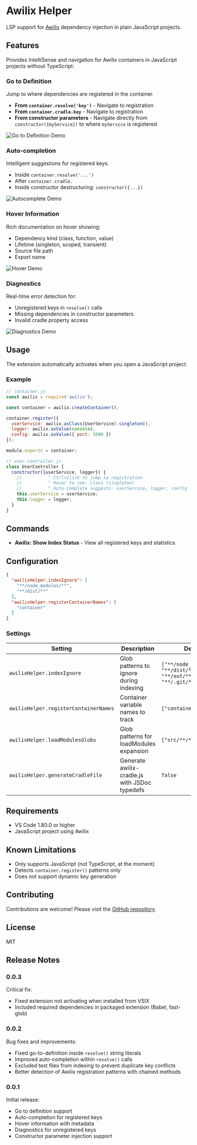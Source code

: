 # Awilix Helper

LSP support for [Awilix](https://github.com/jeffijoe/awilix) dependency injection in plain JavaScript projects.

## Features

Provides IntelliSense and navigation for Awilix containers in JavaScript projects without TypeScript:

### Go to Definition
Jump to where dependencies are registered in the container.

- **From `container.resolve('key')`** - Navigate to registration
- **From `container.cradle.key`** - Navigate to registration
- **From constructor parameters** - Navigate directly from `constructor({myService})` to where `myService` is registered

![Go to Definition Demo](https://raw.githubusercontent.com/your-username/awilix-helper/main/images/goto-definition.gif)

### Auto-completion
Intelligent suggestions for registered keys.

- Inside `container.resolve('...')`
- After `container.cradle.`
- Inside constructor destructuring: `constructor({...})`

![Autocomplete Demo](https://raw.githubusercontent.com/your-username/awilix-helper/main/images/autocomplete.gif)

### Hover Information
Rich documentation on hover showing:
- Dependency kind (class, function, value)
- Lifetime (singleton, scoped, transient)
- Source file path
- Export name

![Hover Demo](https://raw.githubusercontent.com/your-username/awilix-helper/main/images/hover.gif)

### Diagnostics
Real-time error detection for:
- Unregistered keys in `resolve()` calls
- Missing dependencies in constructor parameters
- Invalid cradle property access

![Diagnostics Demo](https://raw.githubusercontent.com/your-username/awilix-helper/main/images/diagnostics.gif)

## Usage

The extension automatically activates when you open a JavaScript project.

### Example

```javascript
// container.js
const awilix = require('awilix');

const container = awilix.createContainer();

container.register({
  userService: awilix.asClass(UserService).singleton(),
  logger: awilix.asValue(console),
  config: awilix.asValue({ port: 3000 })
});

module.exports = container;
```

```javascript
// user-controller.js
class UserController {
  constructor({userService, logger}) {
    //          ^ Ctrl+Click to jump to registration
    //          ^ Hover to see: class (singleton)
    //          ^ Auto-complete suggests: userService, logger, config
    this.userService = userService;
    this.logger = logger;
  }
}
```

## Commands

- **Awilix: Show Index Status** - View all registered keys and statistics

## Configuration

```json
{
  "awilixHelper.indexIgnore": [
    "**/node_modules/**",
    "**/dist/**"
  ],
  "awilixHelper.registerContainerNames": [
    "container"
  ]
}
```

### Settings

| Setting | Description | Default |
|---------|-------------|---------|
| `awilixHelper.indexIgnore` | Glob patterns to ignore during indexing | `["**/node_modules/**", "**/dist/**", "**/out/**", "**/.git/**"]` |
| `awilixHelper.registerContainerNames` | Container variable names to track | `["container"]` |
| `awilixHelper.loadModulesGlobs` | Glob patterns for loadModules expansion | `["src/**/*.js"]` |
| `awilixHelper.generateCradleFile` | Generate awilix-cradle.js with JSDoc typedefs | `false` |

## Requirements

- VS Code 1.80.0 or higher
- JavaScript project using Awilix

## Known Limitations

- Only supports JavaScript (not TypeScript, at the moment)
- Detects `container.register()` patterns only
- Does not support dynamic key generation

## Contributing

Contributions are welcome! Please visit the [GitHub repository](https://github.com/your-username/awilix-helper).

## License

MIT

## Release Notes

### 0.0.3

Critical fix:
- Fixed extension not activating when installed from VSIX
- Included required dependencies in packaged extension (Babel, fast-glob)

### 0.0.2

Bug fixes and improvements:
- Fixed go-to-definition inside `resolve()` string literals
- Improved auto-completion within `resolve()` calls
- Excluded test files from indexing to prevent duplicate key conflicts
- Better detection of Awilix registration patterns with chained methods

### 0.0.1

Initial release:
- Go to definition support
- Auto-completion for registered keys
- Hover information with metadata
- Diagnostics for unregistered keys
- Constructor parameter injection support
